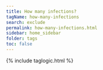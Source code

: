 ```yaml
---
title: How many infections?
tagName: how-many-infections
search: exclude
permalink: how-many-infections.html
sidebar: home_sidebar
folder: tags
toc: false
---
```

{% include taglogic.html %}
